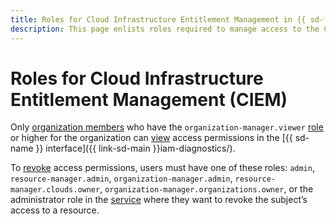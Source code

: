 ```yaml
---
title: Roles for Cloud Infrastructure Entitlement Management in {{ sd-full-name }}
description: This page enlists roles required to manage access to the Cloud Infrastructure Entitlement Management (CIEM) module in {{ sd-name }}.
---
```


# Roles for Cloud Infrastructure Entitlement Management (CIEM)

Only [organization members](../../organization/concepts/membership.md) who have the `organization-manager.viewer` [role](../../organization/security/index.md#organization-manager-viewer) or higher for the organization can [view](../operations/ciem/view-permissions.md) access permissions in the [{{ sd-name }} interface]({{ link-sd-main }}iam-diagnostics/).

To [revoke](../operations/ciem/revoke-permissions.md) access permissions, users must have one of these roles: `admin`, `resource-manager.admin`, `organization-manager.admin`, `resource-manager.clouds.owner`, `organization-manager.organizations.owner`, or the administrator role in the [service](../../overview/concepts/services.md) where they want to revoke the subject’s access to a resource.
